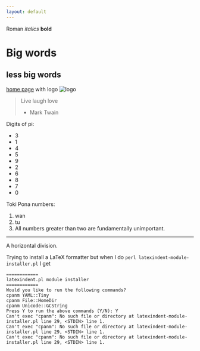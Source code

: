 ```yaml
---
layout: default
---
```


Roman _italics_ **bold**

# Big words

## less big words

[home page](https://sheeptester.github.io/) with logo ![logo](https://sheeptester.github.io/favicon.ico)

> Live laugh love
>
> - Mark Twain

Digits of pi:

- 3
- 1
- 4
- 5
- 9
- 2
- 6
- 8
- 7
- 0

Toki Pona numbers:

1. wan
2. tu
3. All numbers greater than two are fundamentally unimportant.

---

A horizontal division.

Trying to install a LaTeX formatter but when I do `perl latexindent-module-installer.pl` I get

```
============
latexindent.pl module installer
============
Would you like to run the following commands?
cpanm YAML::Tiny
cpanm File::HomeDir
cpanm Unicode::GCString
Press Y to run the above commands (Y/N): Y
Can't exec "cpanm": No such file or directory at latexindent-module-installer.pl line 29, <STDIN> line 1.
Can't exec "cpanm": No such file or directory at latexindent-module-installer.pl line 29, <STDIN> line 1.
Can't exec "cpanm": No such file or directory at latexindent-module-installer.pl line 29, <STDIN> line 1.
```
